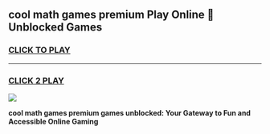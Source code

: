 
## cool math games premium Play Online 👋 Unblocked Games
<h3>
<a href="https://news.freeplayer.one?title=cool_math_games_premium&ref=17CMG">CLICK TO PLAY</a></h3>
<hr>

<h3>
<a href="https://news.freeplayer.one?title=cool_math_games_premium&ref=17CMG">CLICK 2 PLAY</a>
  
</h3>

<a href="https://news.freeplayer.one?title=cool_math_games_premium&ref=17CMG/"><img src="https://clearcache.store/games.png"></a>


**cool math games premium games unblocked: Your Gateway to Fun and Accessible Online Gaming**
